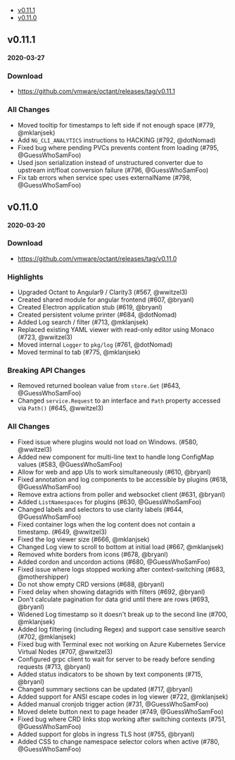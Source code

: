 - [v0.11.1](#v0111)
- [v0.11.0](#v0110)

## v0.11.1
#### 2020-03-27

### Download
 - https://github.com/vmware/octant/releases/tag/v0.11.1

### All Changes

  * Moved tooltip for timestamps to left side if not enough space (#779, @mklanjsek)
  * Add `NG_CLI_ANALYTICS` instructions to HACKING (#792, @dotNomad)
  * Fixed bug where pending PVCs prevents content from loading (#795, @GuessWhoSamFoo)
  * Used json serialization instead of unstructured converter due to upstream int/float conversion failure (#796, @GuessWhoSamFoo)
  * Fix tab errors when service spec uses externalName (#798, @GuessWhoSamFoo)

## v0.11.0
#### 2020-03-20

### Download
 - https://github.com/vmware/octant/releases/tag/v0.11.0

### Highlights
  * Upgraded Octant to Angular9 / Clarity3 (#567, @wwitzel3)
  * Created shared module for angular frontend (#607, @bryanl)
  * Created Electron application stub (#619, @bryanl)
  * Created persistent volume printer (#684, @dotNomad)
  * Added Log search / filter (#713, @mklanjsek)
  * Replaced existing YAML viewer with read-only editor using Monaco (#723, @wwitzel3)
  * Moved internal `Logger` to `pkg/log` (#761, @dotNomad)
  * Moved terminal to tab (#775, @mklanjsek)

### Breaking API Changes
  * Removed returned boolean value from `store.Get` (#643, @GuessWhoSamFoo)
  * Changed `service.Request` to an interface and `Path` property accessed via `Path()` (#645, @wwitzel3)

### All Changes
  * Fixed issue where plugins would not load on Windows. (#580, @wwitzel3)
  * Added new component for multi-line text to handle long ConfigMap values (#583, @GuessWhoSamFoo)
  * Allow for web and app UIs to work simultaneously (#610, @bryanl)
  * Fixed annotation and log components to be accessible by plugins (#618, @GuessWhoSamFoo)
  * Remove extra actions from poller and websocket client (#631, @bryanl)
  * Added `ListNamespaces` for plugins (#630, @GuessWhoSamFoo)
  * Changed labels and selectors to use clarity labels (#644, @GuessWhoSamFoo)
  * Fixed container logs when the log content does not contain a timestamp. (#649, @wwitzel3)
  * Fixed the log viewer size (#666, @mklanjsek)
  * Changed Log view to scroll to bottom at initial load (#667, @mklanjsek)
  * Removed white borders from icons (#678, @bryanl)
  * Added cordon and uncordon actions (#680, @GuessWhoSamFoo)
  * Fixed issue where logs stopped working after context-switching  (#683, @mothershipper)
  * Do not show empty CRD versions (#688, @bryanl)
  * Fixed delay when showing datagrids with filters (#692, @bryanl)
  * Don't calculate pagination for data grid until there are rows (#693, @bryanl)
  * Widened Log timestamp so it doesn't break up to the second line (#700, @mklanjsek)
  * Added log filtering (including Regex) and support case sensitive search (#702, @mklanjsek)
  * Fixed bug with Terminal exec not working on Azure Kubernetes Service Virtual Nodes (#707, @wwitzel3)
  * Configured grpc client to wait for server to be ready before sending requests (#713, @bryanl)
  * Added status indicators to be shown by text components (#715, @bryanl)
  * Changed summary sections can be updated (#717, @bryanl)
  * Added support for ANSI escape codes in log viewer (#722, @mklanjsek)
  * Added manual cronjob trigger action (#731, @GuessWhoSamFoo)
  * Moved delete button next to page header (#749, @GuessWhoSamFoo)
  * Fixed bug where CRD links stop working after switching contexts (#751, @GuessWhoSamFoo)
  * Added support for globs in ingress TLS host (#755, @bryanl)
  * Added CSS to change namespace selector colors when active (#780, @GuessWhoSamFoo)
